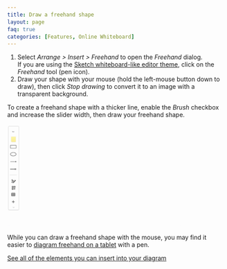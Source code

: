 ```yaml
---
title: Draw a freehand shape
layout: page
faq: true
categories: [Features, Online Whiteboard]
---
```


1. Select _Arrange > Insert > Freehand_ to open the _Freehand_ dialog. 
<br />If you are using the [Sketch whiteboard-like editor theme](/blog/sketch-online-whiteboard.html), click on the _Freehand_ tool (pen icon).
2. Draw your shape with your mouse (hold the left-mouse button down to draw), then click _Stop drawing_ to convert it to an image with a transparent background. 

To create a freehand shape with a thicker line, enable the _Brush_ checkbox and increase the slider width, then draw your freehand shape.
<br /><img src="/assets/img/blog/freehand-brush.gif" style="width=100%;max-width:400px;height:auto;" alt="Use the freehand drawing tool in draw.io to markup diagrams or draw shapes with your mouse or on a tablet">

While you can draw a freehand shape with the mouse, you may find it easier to [diagram freehand on a tablet](/doc/faq/mobile-diagram-app.html) with a pen. 

[See all of the elements you can insert into your diagram](/doc/faq/arrange-insert-menu.html)  